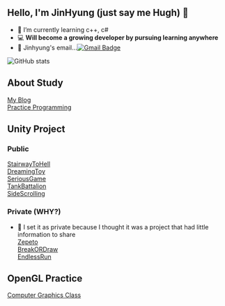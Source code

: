 ## Hello, I'm JinHyung (just say me Hugh) 👋
- 🌱 I’m currently learning c++, c#
- 💻 **Will become a growing developer by pursuing learning anywhere**
- 📮 Jinhyung's email...[![Gmail Badge](https://img.shields.io/badge/Gmail-d14836?style=flat-square&logo=Gmail&logoColor=white&link=mailto:wlsgud16@gmail.com)](mailto:wlsgud16@gmail.com)  

![GitHub stats](https://github-readme-stats.vercel.app/api?username=jinhyung16&show_icons=true&theme=radical)  

## About Study
[My Blog](https://hjkl0316.tistory.com/)  
[Practice Programming](https://github.com/JinHyung16/CodingTest-Practice)  

## Unity Project
### Public
[StairwayToHell](https://github.com/JinHyung16/unity_StairwayToHell.git)  
[DreamingToy](https://github.com/JinHyung16/unity_ToyGame.git)  
[SeriousGame](https://github.com/JinHyung16/unity_SeriousGame)  
[TankBattalion](https://github.com/JinHyung16/unity_TankBattalion)  
[SideScrolling](https://github.com/JinHyung16/unity_SideScrolling_Gradius)  

### Private (WHY?)
- 🤔 I set it as private because I thought it was a project that had little information to share  
[Zepeto](https://github.com/JinHyung16/Unity_Zepeto.git)  
[BreakORDraw](https://github.com/JinHyung16/unity_BreakORDraw)  
[EndlessRun](https://github.com/JinHyung16/unity_EndlessRun)  

## OpenGL Practice
[Computer Graphics Class](https://github.com/JinHyung16/OpenGL_ComputerGraphics)  
